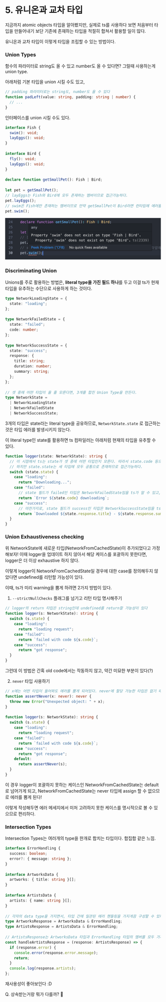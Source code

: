 # 5. 유니온과 교차 타입

지금까지 atomic objects 타입을 알아봤지만, 실제로 ts를 사용하다 보면 처음부터 타입을 만들어내기 보단 기존에 존재하는 타입을 적절히 합쳐서 활용할 일이 많다.

유니온과 교차 타입이 이렇게 타입을 조립할 수 있는 방법이다.

### Union Types

함수의 파라미터로 string도 올 수 있고 number도 올 수 있다면? 그럴때 사용하는게 union type.

아래처럼 기본 타입을 union 시킬 수도 있고,

```typescript
// padding 파라미터로는 string도, number도 올 수 있다
function padLeft(value: string, padding: string | number) {
  // ...
}
```

인터페이스를 union 시킬 수도 있다.

```typescript
interface Fish {
  swim(): void;
  layEggs(): void;
}

interface Bird {
  fly(): void;
  layEggs(): void;
}

declare function getSmallPet(): Fish | Bird;

let pet = getSmallPet();
// layEggs는 Fish와 Bird에 모두 존재하는 멤버이므로 접근가능하다.
pet.layEggs();
// swim은 Fish에만 존재하는 멤버이므로 만약 getSmallPet이 Bird라면 런타임에 에러를 일으킬 수 있다. 따라서 TS는 이걸 타입 에러로 간주한다
pet.swim();
```

<img src="5-Unions-and-intersection-types.assets/image-20210131220841659.png" alt="image-20210131220841659" style="zoom:50%;" />

### Discriminating Union

Unions를 주로 활용하는 방법은, **literal type을 가진 필드 하나**를 두고 이걸 ts가 현재 타입을 유추하는 수단으로 사용하게 하는 것이다.

```typescript
type NetworkLoadingState = {
  state: "loading";
};

type NetworkFailedState = {
  state: "failed";
  code: number;
};

type NetworkSuccessState = {
  state: "success";
  response: {
    title: string;
    duration: number;
    summary: string;
  };
};

// 셋 중에 어떤 타입이 올 줄 모른다면, 3개를 합친 Union Type을 만든다.
type NetworkState =
  | NetworkLoadingState
  | NetworkFailedState
  | NetworkSuccessState;
```

3개의 타입은 state라는 literal type을 공유하므로, `NetworkState.state` 로 접근하는 것은 타입 에러를 발생시키지 않는다.

이 literal type인 state를 활용하면 ts 컴파일러는 아래처럼 현재의 타입을 유추할 수 있다.

```typescript
function logger(state: NetworkState): string {
  // 이 시점에서 ts는 state가 셋 중에 어떤 타입인지 모른다. 따라서 state.code 등으로 접근하는 것은 타입 에러가 난다.
  // 하지만 state.state는 세 타입에 모두 공통으로 존재하므로 접근가능하다.
  switch (state.state) {
    case "loading":
      return "Downloading...";
    case "failed":
      // state 필드가 failed인 타입은 NetworkFailedState임을 ts가 알 수 있고, 따라서 state.code에 접근할 수 있다.
      return `Error ${state.code} downloading`;
    case "success":
      // 마찬가지로, state 필드가 success인 타입은 NetworkSuccessState임을 ts가 알 수 있고, 따라서 state.response에 접근할 수 있다.
      return `Downloaded ${state.response.title} - ${state.response.summary}`;
  }
}
```

### Union Exhaustiveness checking

위 NetworkState에 새로운 타입(NetworkFromCachedState)이 추가되었다고 가정해보자! 이때 logger을 업데이트 하지 않아서 해당 케이스를 포괄하지 못한다면, logger은 더 이상 exhaustive 하지 않다. 

이렇게 logger이 NetworkFromCachedState일 경우에 대한 case를 정의해두지 않았다면 undefined를 리턴할 가능성이 있다.

이때, ts가 미리 warning을 뿜게 하려면 2가지 방법이 있다.

1. `--strictNullChecks` 플래그를 넘기고 리턴 타입 명시해주기

```typescript
// logger의 return 타입은 string인데 undefined를 return할 가능성이 있다
function logger(s: NetworkState): string {
  switch (s.state) {
    case "loading":
      return "loading request";
    case "failed":
      return `failed with code ${s.code}`;
    case "success":
      return "got response";
  }
}
```

그런데 이 방법은 간혹 old code에서는 작동하지 않고, 약간 미묘한 부분이 있다(?)

2. `never` 타입 사용하기

```typescript
// x에는 어떤 타입이 들어와도 에러를 뿜게 되어있다. never에 할당 가능한 타입은 없기 때문.
function assertNever(x: never): never {
  throw new Error("Unexpected object: " + x);
}

function logger(s: NetworkState): string {
  switch (s.state) {
    case "loading":
      return "loading request";
    case "failed":
      return `failed with code ${s.code}`;
    case "success":
      return "got response";
    default:
      return assertNever(s);
  }
}
```

이 경우 logger이 포괄하지 못하는 케이스인 NetworkFromCachedState는 default로 넘어가게 되고, NetworkFromCachedState는 never 타입에 assign 할 수 없으므로 에러를 뿜게 된다!

이렇게 작성해두면 에러 메세지에서 미처 고려하지 못한 케이스를 명시적으로 볼 수 있으므로 편리하다.

### Intersection Types

Intersection Types는 여러개의 type을 한개로 합치는 타입이다. 합집합 같은 느낌.

```typescript
interface ErrorHandling {
  success: boolean;
  error?: { message: string };
}

interface ArtworksData {
  artworks: { title: string }[];
}

interface ArtistsData {
  artists: { name: string }[];
}

// 각자의 data type을 가지면서, 타입 간에 일관된 에러 핸들링을 가지게끔 구성할 수 있다.
type ArtworksResponse = ArtworksData & ErrorHandling;
type ArtistsResponse = ArtistsData & ErrorHandling;

// ArtistsResponse는 ArtworksData 타입과 ErrorHandling 타입의 멤버를 모두 가지는 intersection type이다.
const handleArtistsResponse = (response: ArtistsResponse) => {
  if (response.error) {
    console.error(response.error.message);
    return;
  }
  console.log(response.artists);
};
```

재사용성이 좋아보인다 :D

Q. 상속받는거랑 뭐가 다를까? 🤔